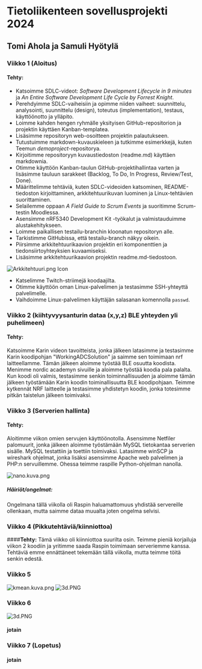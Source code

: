 # Tietoliikenteen sovellusprojekti 2024
## Tomi Ahola ja Samuli Hyötylä
### Viikko 1 (Aloitus)
#### **Tehty:**
- Katsoimme SDLC-videot: *Software Development Lifecycle in 9 minutes* ja *An Entire Software Development Life Cycle by Forrest Knight*.  
- Perehdyimme SDLC-vaiheisiin ja opimme niiden vaiheet: suunnittelu, analysointi, suunnittelu (design), toteutus (implementation), testaus, käyttöönotto ja ylläpito.   
- Loimme kahden hengen ryhmälle yksityisen GitHub-repositorion ja projektin käyttäen Kanban-templatea.   
- Lisäsimme repositoryn web-osoitteen projektin palautukseen.
- Tutustuimme markdown-kuvauskieleen ja tutkimme esimerkkejä, kuten Teemun *demoproject*-repositorya.  
- Kirjoitimme repositoryyn kuvaustiedoston (readme.md) käyttäen markdownia.  
- Otimme käyttöön Kanban-taulun GitHub-projektihallintaa varten ja lisäsimme tauluun sarakkeet (Backlog, To Do, In Progress, Review/Test, Done).  
- Määrittelimme tehtäviä, kuten SDLC-videoiden katsominen, README-tiedoston kirjoittaminen, arkkitehtuurikuvan luominen ja Linux-tehtävien suorittaminen.  
- Selailemme oppaan *A Field Guide to Scrum Events* ja suoritimme Scrum-testin Moodlessa.  
- Asensimme nRF5340 Development Kit -työkalut ja valmistauduimme alustakehitykseen.  
- Loimme paikallisen testailu-branchin kloonatun repositoryn alle.
- Tarkistimme GitHubissa, että testailu-branch näkyy oikein.  
- Piirsimme arkkitehtuurikaavion projektin eri komponenttien ja tiedonsiirtoyhteyksien kuvaamiseksi.
- Lisäsimme arkkitehtuurikaavion projektin readme.md-tiedostoon.

![Arkkitehtuuri.png Icon](https://github.com/Zemess/TietoliikenneProjekti/blob/main/Arkkitehtuuri.png)
- Katselimme Twitch-striimejä koodaajilta.
- Otimme käyttöön oman Linux-palvelimen ja testasimme SSH-yhteyttä palvelimelle.  
- Vaihdoimme Linux-palvelimen käyttäjän salasanan komennolla `passwd`.  
### Viikko 2 (kiihtyvyysanturin dataa (x,y,z) BLE yhteyden yli puhelimeen)
#### **Tehty:**
Katsoimme Karin videon tavoitteista, jonka jälkeen latasimme ja testasimme Karin koodipohjan "WorkingADCSolution" ja saimme sen toimimaan nrf laitteellamme.
Tämän jälkeen aloimme työstää BLE osuutta koodista. Menimme nordic academyn sivuille ja aloimme työstää koodia pala palalta.
Kun koodi oli valmis, testasimme senkin toiminnallisuuden ja aloimme tämän jälkeen työstämään Karin koodin toiminallisuutta BLE koodipohjaan.
Teimme kytkennät NRF laitteelle ja testasimme yhdistetyn koodin, jonka totesimme pitkän taistelun jälkeen toimivaksi.
### Viikko 3 (Serverien hallinta)
#### **Tehty:**
Aloitimme viikon omien servujen käyttöönotolla. Asensimme Netfiler palomuurit, jonka jälkeen aloimme työstämään MySQL tietokantaa serverien sisälle.
MySQL testattiin ja toettiin toimivaksi. Latasimme winSCP ja wireshark ohjelmat, jonka lisäksi asensimme Apache web palvelimen ja PHP:n servuillemme.
Ohessa teimme raspille Python-ohjelman nanolla.

![nano.kuva.png](https://github.com/Zemess/TietoliikenneProjekti/blob/main/nano.kuva.png)
##### **Häiriöt/ongelmat:**
Ongelmana tällä viikolla oli Raspin haluamattomuus yhdistää servereille ollenkaan, mutta saimme dataa muualta joten ongelma selvisi.
### Viikko 4 (Pikkutehtäviä/kiinniottoa)
####**Tehty:**
Tämä viikko oli kiinniottoa suurilta osin.
Teimme pieniä korjailuja viikon 2 koodiin ja yritimme saada Raspin toimimaan serveriemme kanssa.
Tehtäviä emme ennättäneet tekemään tällä viikolla, mutta teimme töitä senkin edestä.
### Viikko 5
![kmean.kuva.png](https://github.com/Zemess/TietoliikenneProjekti/blob/main/confusion.kuva.png)
![3d.PNG](https://github.com/Zemess/TietoliikenneProjekti/blob/main/3d.PNG)
### Viikko 6
![3d.PNG](https://github.com/Zemess/TietoliikenneProjekti/blob/main/3d.PNG)
#### jotain
### Viikko 7 (Lopetus)
#### jotain
